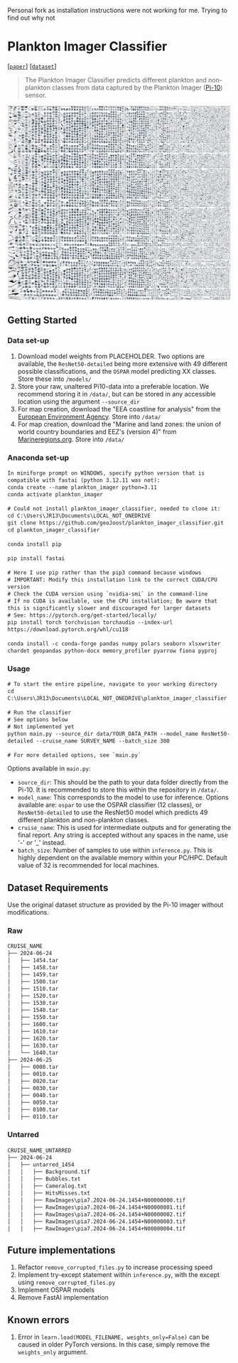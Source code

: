 Personal fork as installation instructions were not working for me. Trying to find out why not

# Plankton Imager Classifier
[[`paper`](https://google.com)]
[[`dataset`](https://google.com)]

> The Plankton Imager Classifier predicts different plankton and non-plankton classes from data captured by the Plankton Imager ([Pi-10](https://www.planktonanalytics.com/)) sensor. 

![Img](./doc/temp_plankton.png)

## Getting Started
### Data set-up
1. Download model weights from PLACEHOLDER. Two options are available, the `ResNet50-detailed` being more extensive with 49 different possible classifications, and the `OSPAR` model predicting XX classes. Store these into `/models/`
2. Store your raw, unaltered Pi10-data into a preferable location. We recommend storing it in `/data/`, but can be stored in any accessible location using the argument `--source_dir`
3. For map creation, download the "EEA coastline for analysis" from the [European Environment Agency](https://www.eea.europa.eu/en/datahub/datahubitem-view/af40333f-9e94-4926-a4f0-0a787f1d2b8f). Store into `/data/`
4. For map creation, download the "Marine and land zones: the union of world country boundaries and EEZ's (version 4)" from [Marineregions.org](https://www.marineregions.org/downloads.php#unioneezcountry). Store into `/data/`



### Anaconda set-up
```
In miniforge prompt on WINDOWS, specify python version that is compatible with fastai (python 3.12.11 was not):
conda create --name plankton_imager python=3.11
conda activate plankton_imager

# Could not install plankton_imager_classifier, needed to clone it:
cd C:\Users\JR13\Documents\LOCAL_NOT_ONEDRIVE
git clone https://github.com/geoJoost/plankton_imager_classifier.git
cd plankton_imager_classifier

conda install pip

pip install fastai

# Here I use pip rather than the pip3 command because windows
# IMPORTANT: Modify this installation link to the correct CUDA/CPU version
# Check the CUDA version using `nvidia-smi` in the command-line
# If no CUDA is available, use the CPU installation; Be aware that this is significantly slower and discouraged for larger datasets
# See: https://pytorch.org/get-started/locally/
pip install torch torchvision torchaudio --index-url https://download.pytorch.org/whl/cu118

conda install -c conda-forge pandas numpy polars seaborn xlsxwriter chardet geopandas python-docx memory_profiler pyarrow fiona pyproj
```

### Usage
```
# To start the entire pipeline, navigate to your working directory
cd C:\Users\JR13\Documents\LOCAL_NOT_ONEDRIVE\plankton_imager_classifier

# Run the classifier
# See options below
# Not implemented yet
python main.py --source_dir data/YOUR_DATA_PATH --model_name ResNet50-detailed --cruise_name SURVEY_NAME --batch_size 300

# For more detailed options, see `main.py`
```

Options available in `main.py`:
* `source_dir`: This should be the path to your data folder directly from the Pi-10. It is recommended to store this within the repository in `/data/`.
* `model_name`: This corresponds to the model to use for inference. Options available are: `ospar` to use the OSPAR classifier (12 classes), or `ResNet50-detailed` to use the ResNet50 model which predicts 49 different plankton and non-plankton classes.
* `cruise_name`: This is used for intermediate outputs and for generating the final report. Any string is accepted without any spaces in the name, use '-' or '_' instead.
* `batch_size`: Number of samples to use within `inference.py`. This is highly dependent on the available memory within your PC/HPC. Default value of 32 is recommended for local machines. 

## Dataset Requirements
Use the original dataset structure as provided by the Pi-10 imager without modifications.

### Raw
```
CRUISE_NAME
├── 2024-06-24
│   ├── 1454.tar
│   ├── 1458.tar
│   ├── 1459.tar
│   ├── 1500.tar
│   ├── 1510.tar
│   ├── 1520.tar
│   ├── 1530.tar
│   ├── 1540.tar
│   ├── 1550.tar
│   ├── 1600.tar
│   ├── 1610.tar
│   ├── 1620.tar
│   ├── 1630.tar
│   └── 1640.tar
├── 2024-06-25
│   ├── 0000.tar
│   ├── 0010.tar
│   ├── 0020.tar
│   ├── 0030.tar
│   ├── 0040.tar
│   ├── 0050.tar
│   ├── 0100.tar
│   ├── 0110.tar
```
### Untarred
```
CRUISE_NAME_UNTARRED
├── 2024-06-24
│   ├── untarred_1454
│   │   ├── Background.tif
│   │   ├── Bubbles.txt
│   │   ├── Cameralog.txt
│   │   ├── HitsMisses.txt
│   │   ├── RawImages\pia7.2024-06-24.1454+N00000000.tif
│   │   ├── RawImages\pia7.2024-06-24.1454+N00000001.tif
│   │   ├── RawImages\pia7.2024-06-24.1454+N00000002.tif
│   │   ├── RawImages\pia7.2024-06-24.1454+N00000003.tif
│   │   ├── RawImages\pia7.2024-06-24.1454+N00000004.tif
```

## Future implementations
1. Refactor `remove_corrupted_files.py` to increase processing speed
2. Implement try-except statement within `inference.py`, with the except using `remove_corrupted_files.py`
3. Implement OSPAR models
4. Remove FastAI implementation


## Known errors
1. Error in `learn.load(MODEL_FILENAME, weights_only=False)` can be caused in older PyTorch versions. In this case, simply remove the `weights_only` argument.

